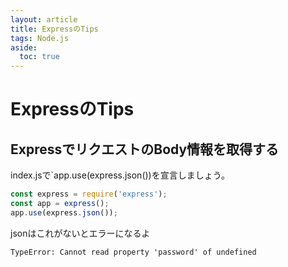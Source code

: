 ```yaml
---
layout: article
title: ExpressのTips
tags: Node.js
aside:
  toc: true
---
```


# ExpressのTips

## ExpressでリクエストのBody情報を取得する

index.jsで`app.use(express.json())を宣言しましょう。

```js
const express = require('express');
const app = express();
app.use(express.json());
```
jsonはこれがないとエラーになるよ

```
TypeError: Cannot read property 'password' of undefined
```
